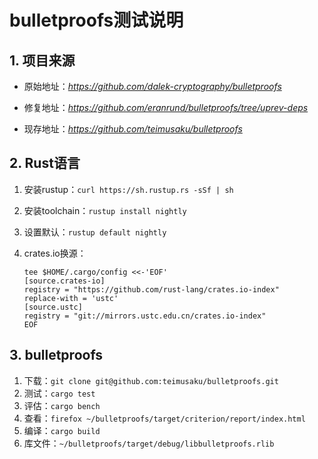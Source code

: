 # bulletproofs测试说明

## 1. 项目来源

- 原始地址：*https://github.com/dalek-cryptography/bulletproofs*

- 修复地址：*https://github.com/eranrund/bulletproofs/tree/uprev-deps*

- 现存地址：*https://github.com/teimusaku/bulletproofs*

## 2. Rust语言

1. 安装rustup：`curl https://sh.rustup.rs -sSf | sh`

2. 安装toolchain：`rustup install nightly`

3. 设置默认：`rustup default nightly`

4. crates.io换源：

   ```shell
   tee $HOME/.cargo/config <<-'EOF'
   [source.crates-io]
   registry = "https://github.com/rust-lang/crates.io-index"
   replace-with = 'ustc'
   [source.ustc]
   registry = "git://mirrors.ustc.edu.cn/crates.io-index"
   EOF
   ```

## 3. bulletproofs

1. 下载：`git clone git@github.com:teimusaku/bulletproofs.git`
2. 测试：`cargo test`
3. 评估：`cargo bench`
4. 查看：`firefox ~/bulletproofs/target/criterion/report/index.html`
5. 编译：`cargo build`
6. 库文件：`~/bulletproofs/target/debug/libbulletproofs.rlib`
